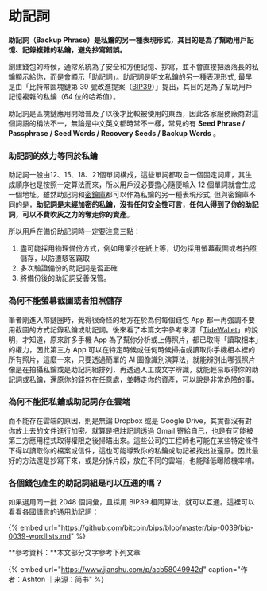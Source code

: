 # 助記詞

**助記詞（Backup Phrase）是私鑰的另一種表現形式，其目的是為了幫助用戶記憶、記錄複雜的私鑰，避免抄寫錯誤。**

創建錢包的時候，通常系統為了安全和方便記憶、抄寫，並不會直接把落落長的私鑰顯示給你，而是會顯示「助記詞」。助記詞是明文私鑰的另一種表現形式, 最早是由「比特幣區塊鏈第 39 號改進提案（[BIP39](https://github.com/bitcoin/bips/blob/master/bip-0039.mediawiki)）」提出，其目的是為了幫助用戶記憶複雜的私鑰（64 位的哈希值）。

助記詞是區塊鏈應用開始普及了以後才比較被使用的東西，因此各家服務廠商對這個詞語的稱法不一，無論是中文英文都時常不一樣，常見的有 **Seed Phrase / Passphrase / Seed Words / Recovery Seeds / Backup Words** 。

### 助記詞的效力等同於私鑰

助記詞一般由12、15、18、21個單詞構成，這些單詞都取自一個固定詞庫，其生成順序也是按照一定算法而來，所以用戶沒必要擔心隨便輸入 12 個單詞就會生成一個地址。雖然助記詞和[密鑰庫](si/keystore.md)都可以作為私鑰的另一種表現形式, 但與密鑰庫不同的是，**助記詞是未經加密的私鑰，沒有任何安全性可言，任何人得到了你的助記詞，可以不費吹灰之力的奪走你的資產**。

所以用戶在備份助記詞時一定要注意三點：

1. 盡可能採用物理備份方式，例如用筆抄在紙上等，切勿採用螢幕截圖或者拍照儲存，以防遭駭客竊取
2. 多次驗證備份的助記詞是否正確
3. 將備份後的助記詞妥善保管。

### 為何不能螢幕截圖或者拍照儲存

筆者剛進入幣鏈圈時，覺得很奇怪的地方在於為何每個錢包 App 都一再強調不要用截圖的方式記錄私鑰或助記詞。後來看了本篇文字參考來源「[TideWallet](https://tidewallet.io/)」的說明，才知道，原來許多手機 App 為了幫你分析或上傳照片，都已取得「讀取相本」的權力，因此第三方 App 可以在特定時候或任何時候掃描或讀取你手機相本裡的所有照片，這麼一來，只要透過簡單的 AI 圖像識別演算法，就能辨別出哪張照片像是在拍攝私鑰或是助記詞組排列，再透過人工或文字辨識，就能輕易取得你的助記詞或私鑰，還原你的錢包在任意處，並轉走你的資產，可以說是非常危險的事。

### 為何不能把私鑰或助記詞存在雲端

而不能存在雲端的原因，則是無論 Dropbox 或是 Google Drive，其實都沒有對你放上去的文件進行加密。就算是把註記詞透過 Gmail 寄給自己，也是有可能被第三方應用程式取得權限之後掃瞄出來。這些公司的工程師也可能在某些特定條件下得以讀取你的檔案或信件，這也可能導致你的私鑰或助記被找出並還原。因此最好的方法還是抄寫下來，或是分拆片段，放在不同的雲端，也能降低曝險機率唷。

### 各個錢包產生的助記詞組是可以互通的嗎？

如果選用同一批 2048 個詞彙，且採用 BIP39 相同算法，就可以互通。這裡可以看看各國語言的通用助記詞：

{% embed url="https://github.com/bitcoin/bips/blob/master/bip-0039/bip-0039-wordlists.md" %}

**參考資料：**本文部分文字參考下列文章

{% embed url="https://www.jianshu.com/p/acb58049942d" caption="作者：Ashton ｜来源：简书" %}

